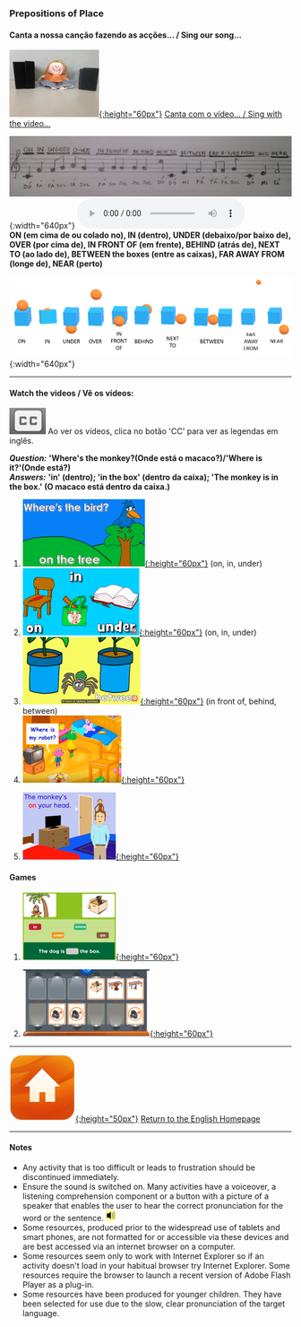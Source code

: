 <head>
<!-- Global site tag (gtag.js) - Google Analytics -->
<script async src="https://www.googletagmanager.com/gtag/js?id=UA-160613202-2"></script>
<script>
  window.dataLayer = window.dataLayer || [];
  function gtag(){dataLayer.push(arguments);}
  gtag('js', new Date());

  gtag('config', 'UA-160613202-2');
</script>
</head>

### Prepositions of Place 

#### Canta a nossa canção fazendo as acções... / Sing our song...  

[![between](/images/between.JPG){:height="60px"}](https://youtu.be/w0nOifIWHqs) [Canta com o vídeo... / Sing with the video...](https://youtu.be/w0nOifIWHqs)  

![pauta_10](/images/pauta_10.jpg){:width="640px"} <audio src="audio/Prep_10.m4a" controls preload></audio>  
**ON (em cima de ou colado no), IN (dentro), UNDER (debaixo/por baixo de), OVER (por cima de), IN FRONT OF (em frente), BEHIND (atrás de), NEXT TO (ao lado de), BETWEEN the boxes (entre as caixas), FAR AWAY FROM (longe de), NEAR (perto)**  

![pp_10](/images/pp_10.PNG){:width="640px"}  

***

#### Watch the videos / Vê os vídeos:

![clocap](/images/clocap.png) Ao ver os vídeos, clica no botão 'CC' para ver as legendas em inglês.

***Question:*** **'Where's the monkey?(Onde está o macaco?)/'Where is it?'(Onde está?)**  
***Answers:*** **'in' (dentro); 'in the box' (dentro da caixa); 'The monkey is in the box.' (O macaco está dentro da caixa.)**

1. [![mlpp](/images/mlpp.png){:height="60px"}](https://www.youtube.com/watch?v=8F0NYBBKczM) (on, in, under)
2. [![mlpp1](/images/mlpp1.png){:height="60px"}](https://www.youtube.com/watch?v=uDGwhiwwxXA) (on, in, under)
3. [![mlpp2](/images/mlpp2.PNG){:height="60px"}](https://www.youtube.com/watch?v=xERTESWbqhU) (in front of, behind, between)
4. [![fvpp](/images/fvpp.PNG){:height="60px"}](https://www.youtube.com/watch?v=YI6VAsGlk7U)
<!---5. [![sampp](/images/sampp.PNG)](https://www.youtube.com/watch?v=BjFZbns1ZR0) -->
5. [![ktvpp](/images/ktvpp.png){:height="60px"}](https://www.youtube.com/watch?v=idJYhjGyWTU)

<!--- [![ktvpp](/images/ktvpp.png){:height="60px"}](https://www.youtube.com/watch?v=xERTESWbqhU) -->

#### Games

1. [![smpp](/images/smpp.png){:height="60px"}](https://www.eslgamesplus.com/prepositions-of-place-esl-fun-game-online-grammar-practice/)
<!--- 2. [![efgpp](/images/efgpp.PNG)](https://englishflashgames.blogspot.pt/2008/06/prepositions-of-place-game.html) -->
2. [![ppme](/images/ppme.png){:height="60px"}](http://eslgamesworld.com/members/games/grammar/memory%20game/prepositions%20of%20place/prepositions.html)

***
[![home](/images/home.png){:height="50px"}](https://english-homework.github.io/KidooLand) [Return to the English Homepage](https://english-homework.github.io/KidooLand)

***
#### Notes
* Any activity that is too difficult or leads to frustration should be discontinued immediately.
* Ensure the sound is switched on. Many activities have a voiceover, a listening comprehension component or a button with a picture of a speaker that enables the user to hear the correct pronunciation for the word or the sentence. ![spkr2](/images/spkr2.PNG)
* Some resources, produced prior to the widespread use of tablets and smart phones, are not formatted for or accessible via these devices and are best accessed via an internet browser on a computer.
* Some resources seem only to work with Internet Explorer so if an activity doesn't load in your habitual browser try Internet Explorer. Some resources require the browser to launch a recent version of Adobe Flash Player as a plug-in.
* Some resources have been produced for younger children. They have been selected for use due to the slow, clear pronunciation of the target language.
